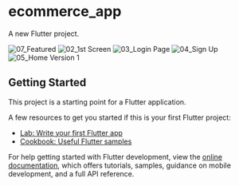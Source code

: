 # ecommerce_app

A new Flutter project.

![07_Featured](https://user-images.githubusercontent.com/85933639/177713764-94c1a6b1-b1ab-4ecb-8a54-f6584ef27e3c.png)
![02_1st Screen](https://user-images.githubusercontent.com/85933639/177713777-3abb2c74-d272-4fcc-ae26-a4338553f9e6.png)
![03_Login Page](https://user-images.githubusercontent.com/85933639/177713779-5843d5e8-ba38-4fc1-a362-a6011f037977.png)
![04_Sign Up](https://user-images.githubusercontent.com/85933639/177713783-c86373ca-a15c-4a80-9d3b-80e409848010.png)
![05_Home Version 1](https://user-images.githubusercontent.com/85933639/177713784-87a0ba41-ecc9-4523-bce0-cdba2e8a6b95.png)


## Getting Started

This project is a starting point for a Flutter application.

A few resources to get you started if this is your first Flutter project:

- [Lab: Write your first Flutter app](https://docs.flutter.dev/get-started/codelab)
- [Cookbook: Useful Flutter samples](https://docs.flutter.dev/cookbook)

For help getting started with Flutter development, view the
[online documentation](https://docs.flutter.dev/), which offers tutorials,
samples, guidance on mobile development, and a full API reference.

